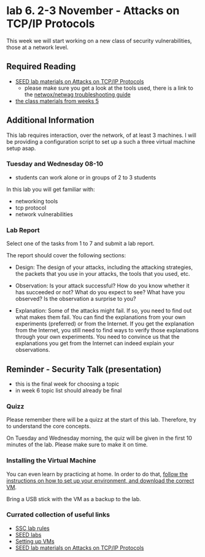 # lab 6. 2-3 November - Attacks on TCP/IP Protocols

This week we will start working on a new class of security vulnerabilities, those at a network level.

## Required Reading
- [SEED lab materials on Attacks on TCP/IP Protocols](http://www.cis.syr.edu/~wedu/seed/Labs/Attacks_TCPIP/)
	- please make sure you get a look at the tools used, there is a link to the [netwox/netwag troubleshooting guide](http://www.cis.syr.edu/~wedu/seed/Documentation/Misc/netwox.pdf)  
- [the class materials from weeks 5](http://staff.cs.upt.ro/~marius/curs/sec/2015/index.html)

## Additional Information 
This lab requires interaction, over the network, of at least 3 machines. I will be providing a configuration script to set up a such a three virtual machine setup asap.

### Tuesday and Wednesday 08-10
- students can work alone or in groups of 2 to 3 students

In this lab you will get familiar with:
- networking tools
- tcp protocol
- network vulnerabilities

### Lab Report

Select one of the tasks from 1 to 7 and submit a lab report. 

The report should cover the following sections:

- Design: The design of your attacks, including the attacking strategies, the packets that you use in your attacks, the tools that you used, etc.

- Observation: Is your attack successful? How do you know whether it has succeeded or not? What do you expect to see? What have you observed? Is the observation a surprise to you?

- Explanation: Some of the attacks might fail. If so, you need to find out what makes them fail. You can find the explanations from your own experiments (preferred) or from the Internet. If you get the explanation from the Internet, you still need to find ways to verify those explanations through your own experiments. You need to convince us that the explanations you get from the Internet can indeed explain your observations.

## Reminder - Security Talk (presentation)
- this is the final week for choosing a topic
- in week 6 topic list should already be final 

### Quizz

Please remember there will be a quizz at the start of this lab. Therefore, try to understand the core concepts.

On Tuesday and Wednesday morning, the quiz will be given in the first 10 minutes of the lab. 
Please make sure to make it on time. 

### Installing the Virtual Machine

You can even learn by practicing at home. In order to do that, [follow the instructions on how to set up your environment, and download the correct VM](https://github.com/SSC-2016/lab-rules/blob/master/README.md#general-workflow).

Bring a USB stick with the VM as a backup to the lab.

### Currated collection of useful links
- [SSC lab rules](https://github.com/SSC-2016/lab-rules)
- [SEED labs](http://www.cis.syr.edu/~wedu/seed/labs.html)
- [Setting up VMs](http://www.cis.syr.edu/~wedu/seed/lab_env.html)
- [SEED lab materials on Attacks on TCP/IP Protocols](http://www.cis.syr.edu/~wedu/seed/Labs/Attacks_TCPIP/)
